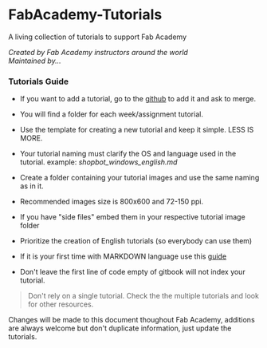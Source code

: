 # FabAcademy-Tutorials
A living collection of tutorials to support Fab Academy

*Created by Fab Academy instructors around the world*  
*Maintained by...*

### Tutorials Guide

* If you want to add a tutorial, go to the [github](https://github.com/Academany/FabAcademy-Tutorials) to add it and ask to merge. 

* You will find a folder for each week/assignment tutorial.

* Use the template for creating a new tutorial and keep it simple. LESS IS MORE.

* Your tutorial naming must clarify the OS and language used in the tutorial. example: *shopbot_windows_english.md*

* Create a folder containing your tutorial images and use the same naming as in it.

* Recommended images size is 800x600 and 72-150 ppi.

* If you have "side files" embed them in your respective tutorial image folder

* Prioritize the creation of English tutorials (so everybody can use them)

* If it is your first time with MARKDOWN language use this [guide](markdown_guide.md)

* Don't leave the first line of code empty of gitbook will not index your tutorial.

> Don't rely on a single tutorial. Check the the multiple tutorials and look for other resources.

Changes will be made to this document thoughout Fab Academy, additions are always welcome but don't duplicate information, just update the tutorials.
